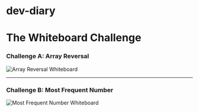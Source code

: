 # dev-diary




# The Whiteboard Challenge

### Challenge A: Array Reversal

![Array Reversal Whiteboard](whiteboard-challenges/im1.PNG)

---

### Challenge B: Most Frequent Number

![Most Frequent Number Whiteboard](whiteboard-challenges/im2.PNG)
